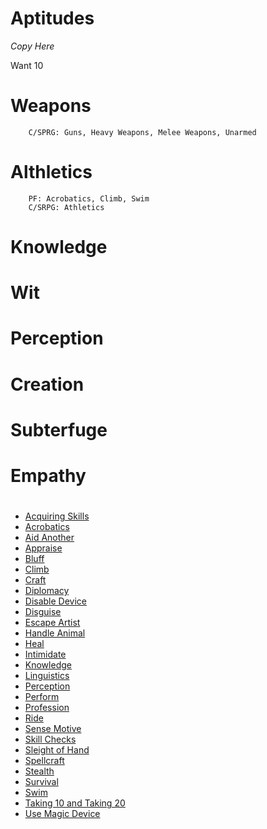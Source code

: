 # Aptitudes
*Copy Here*

Want 10

# Weapons
```
	C/SPRG: Guns, Heavy Weapons, Melee Weapons, Unarmed
```
# Althletics
```
	PF: Acrobatics, Climb, Swim
	C/SRPG: Athletics
```
# Knowledge
# Wit
# Perception
# Creation
# Subterfuge
# Empathy
# 
#

-   [Acquiring Skills](https://app.roll20.net/compendium/pathfinder/Skills:Acquiring%20Skills)
-   [Acrobatics](https://app.roll20.net/compendium/pathfinder/Skills:Acrobatics)
-   [Aid Another](https://app.roll20.net/compendium/pathfinder/Skills:Aid%20Another)
-   [Appraise](https://app.roll20.net/compendium/pathfinder/Skills:Appraise)
-   [Bluff](https://app.roll20.net/compendium/pathfinder/Skills:Bluff)
-   [Climb](https://app.roll20.net/compendium/pathfinder/Skills:Climb)
-   [Craft](https://app.roll20.net/compendium/pathfinder/Skills:Craft)
-   [Diplomacy](https://app.roll20.net/compendium/pathfinder/Skills:Diplomacy)
-   [Disable Device](https://app.roll20.net/compendium/pathfinder/Skills:Disable%20Device)
-   [Disguise](https://app.roll20.net/compendium/pathfinder/Skills:Disguise)
-   [Escape Artist](https://app.roll20.net/compendium/pathfinder/Skills:Escape%20Artist)
-   [Handle Animal](https://app.roll20.net/compendium/pathfinder/Skills:Handle%20Animal)
-   [Heal](https://app.roll20.net/compendium/pathfinder/Skills:Heal)
-   [Intimidate](https://app.roll20.net/compendium/pathfinder/Skills:Intimidate)
-   [Knowledge](https://app.roll20.net/compendium/pathfinder/Skills:Knowledge)
-   [Linguistics](https://app.roll20.net/compendium/pathfinder/Skills:Linguistics)
-   [Perception](https://app.roll20.net/compendium/pathfinder/Skills:Perception)
-   [Perform](https://app.roll20.net/compendium/pathfinder/Skills:Perform)
-   [Profession](https://app.roll20.net/compendium/pathfinder/Skills:Profession)
-   [Ride](https://app.roll20.net/compendium/pathfinder/Skills:Ride)
-   [Sense Motive](https://app.roll20.net/compendium/pathfinder/Skills:Sense%20Motive)
-   [Skill Checks](https://app.roll20.net/compendium/pathfinder/Skills:Skill%20Checks)
-   [Sleight of Hand](https://app.roll20.net/compendium/pathfinder/Skills:Sleight%20of%20Hand)
-   [Spellcraft](https://app.roll20.net/compendium/pathfinder/Skills:Spellcraft)
-   [Stealth](https://app.roll20.net/compendium/pathfinder/Skills:Stealth)
-   [Survival](https://app.roll20.net/compendium/pathfinder/Skills:Survival)
-   [Swim](https://app.roll20.net/compendium/pathfinder/Skills:Swim)
-   [Taking 10 and Taking 20](https://app.roll20.net/compendium/pathfinder/Skills:Taking%2010%20and%20Taking%2020)
-   [Use Magic Device](https://app.roll20.net/compendium/pathfinder/Skills:Use%20Magic%20Device)
<!--stackedit_data:
eyJoaXN0b3J5IjpbLTE1NjY0MjAzMzEsMTcwMDI1NzA5NywtOD
E5MTI4NTY4XX0=
-->